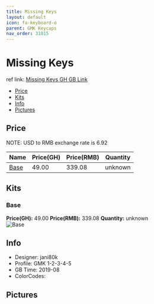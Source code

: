 ```yaml
---
title: Missing Keys
layout: default
icon: fa-keyboard-o
parent: GMK Keycaps
nav_order: 31015
---
```


# Missing Keys

ref link: [Missing Keys GH GB Link](https://geekhack.org/index.php?topic=101839.0)

* [Price](#price)
* [Kits](#kits)
* [Info](#info)
* [Pictures](#pictures)


## Price  
NOTE: USD to RMB exchange rate is 6.92

| Name          | Price(GH)    |  Price(RMB) | Quantity |
| ------------- | ------------ |  ---------- | -------- |
|[Base](#base)|49.00|339.08|unknown|


## Kits
### Base
**Price(GH):** 49.00    **Price(RMB):** 339.08    **Quantity:** unknown  
<img src="{{ 'assets/images/gmk-keycaps/missingkeys/kits_pics/base.jpg' | relative_url }}" alt="Base" class="image featured">


## Info
* Designer: jani80k
* Profile: GMK 1-2-3-4-5
* GB Time: 2019-08
* ColorCodes:  


## Pictures
